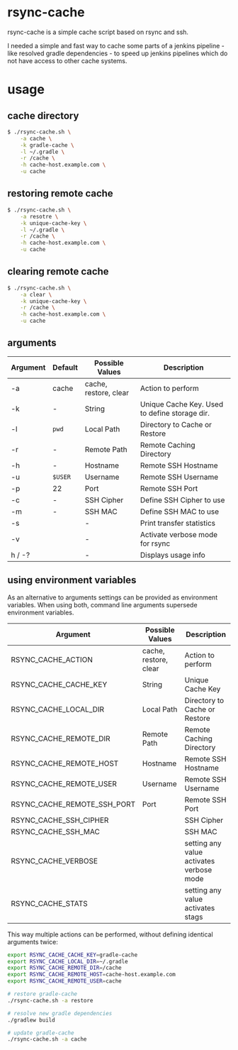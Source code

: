 # rsync-cache
rsync-cache is a simple cache script based on rsync and ssh.

I needed a simple and fast way to cache some parts of a jenkins pipeline - like resolved gradle dependencies - to speed up jenkins pipelines which do not have access to other cache systems.

# usage

## cache directory
```sh
$ ./rsync-cache.sh \
    -a cache \
    -k gradle-cache \
    -l ~/.gradle \
    -r /cache \
    -h cache-host.example.com \
    -u cache
```

## restoring remote cache
```sh
$ ./rsync-cache.sh \
    -a resotre \
    -k unique-cache-key \
    -l ~/.gradle \
    -r /cache \
    -h cache-host.example.com \
    -u cache
```

## clearing remote cache
```sh
$ ./rsync-cache.sh \
    -a clear \
    -k unique-cache-key \
    -r /cache \
    -h cache-host.example.com \
    -u cache
```

## arguments
| Argument | Default | Possible Values | Description |
| -------- | ------- | --------------- | ----------- |
| -a | cache | cache, restore, clear   | Action to perform |
| -k | - | String  | Unique Cache Key. Used to define storage dir. |
| -l | `pwd` | Local  Path | Directory to Cache or Restore |
| -r | - | Remote Path | Remote Caching Directory |
| -h | - | Hostname | Remote SSH Hostname |
| -u | `$USER` | Username | Remote SSH Username |
| -p | 22 | Port | Remote SSH Port |
| -c | - | SSH Cipher | Define SSH Cipher to use |
| -m | - | SSH MAC | Define SSH MAC to use |
| -s |  | - | Print transfer statistics |
| -v |  | - | Activate verbose mode for rsync |
| h / -? |  | - | Displays usage info |

## using environment variables
As an alternative to arguments settings can be provided as environment variables. When using both, command line arguments supersede environment variables.

| Argument  | Possible Values | Description |
| --------- | --------------- | ----------- |
| RSYNC_CACHE_ACTION | cache, restore, clear   | Action to perform |
| RSYNC_CACHE_CACHE_KEY | String | Unique Cache Key |
| RSYNC_CACHE_LOCAL_DIR | Local  Path | Directory to Cache or Restore |
| RSYNC_CACHE_REMOTE_DIR | Remote Path | Remote Caching Directory |
| RSYNC_CACHE_REMOTE_HOST | Hostname | Remote SSH Hostname |
| RSYNC_CACHE_REMOTE_USER | Username | Remote SSH Username |
| RSYNC_CACHE_REMOTE_SSH_PORT | Port | Remote SSH Port |
| RSYNC_CACHE_SSH_CIPHER | | SSH Cipher | Define SSH Cipher to use |
| RSYNC_CACHE_SSH_MAC | | SSH MAC |  Define SSH MAC to use |
| RSYNC_CACHE_VERBOSE |  | setting any value activates verbose mode | Activate verbose mode for rsync |
| RSYNC_CACHE_STATS  |  | setting any value activates stags | Print transfer statistics |

This way multiple actions can be performed, without defining identical arguments twice:

```sh
export RSYNC_CACHE_CACHE_KEY=gradle-cache
export RSYNC_CACHE_LOCAL_DIR=~/.gradle
export RSYNC_CACHE_REMOTE_DIR=/cache 
export RSYNC_CACHE_REMOTE_HOST=cache-host.example.com 
export RSYNC_CACHE_REMOTE_USER=cache

# restore gradle-cache
./rsync-cache.sh -a restore

# resolve new gradle dependencies
./gradlew build

# update gradle-cache
./rsync-cache.sh -a cache
```